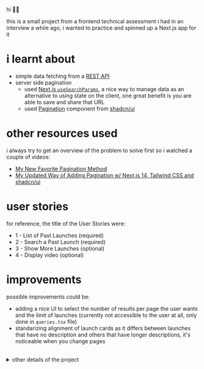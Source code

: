 hi 👋🏼

this is a small project from a frontend technical assessment i had in an interview a while ago, i wanted to practice and spinned up a Next.js app for it

# i learnt about

- simple data fetching from a [REST API](https://github.com/r-spacex/SpaceX-API)
- server side pagination
  - used [Next.js `useSearchParams`](https://nextjs.org/docs/app/api-reference/functions/use-search-params), a nice way to manage data as an alternative to using state on the client, one great benefit is you are able to save and share that URL
  - used [Pagination](https://ui.shadcn.com/docs/components/pagination) component from [shadcn/ui](https://ui.shadcn.com)

# other resources used

i always try to get an overview of the problem to solve first so i watched a couple of videos:

- [My New Favorite Pagination Method](https://www.youtube.com/watch?v=SXmni_7B0r4)
- [My Updated Way of Adding Pagination w/ Next.js 14, Tailwind CSS and shadcn/ui](https://www.youtube.com/watch?v=1DtJDGwdMQs)

# user stories

for reference, the title of the User Stories were:

- 1 - List of Past Launches (required)
- 2 - Search a Past Launch (required)
- 3 - Show More Launches (optional)
- 4 - Display video (optional)

# improvements

possible improvements could be:

- adding a nice UI to select the number of results per page the user wants and the limit of launches (currently not accessible to the user at all, only done in `queries.tsx` file)
- standarizing alignment of launch cards as it differs between launches that have no description and others that have longer descriptions, it's noticeable when you change pages

<br>

<details>
  <summary>other details of the project</summary>

  <br>

  This is a [Next.js](https://nextjs.org/) project bootstrapped with [`create-next-app`](https://github.com/vercel/next.js/tree/canary/packages/create-next-app).

## Getting Started

  First, run the development server:

  ```bash
  npm run dev
  # or
  yarn dev
  # or
  pnpm dev
  # or
  bun dev
  ```

  Open [http://localhost:3000](http://localhost:3000) with your browser to see the result.

  You can start editing the page by modifying `app/page.tsx`. The page auto-updates as you edit the file.

  This project uses [`next/font`](https://nextjs.org/docs/basic-features/font-optimization) to automatically optimize and load Inter, a custom Google Font.

## Learn More

  To learn more about Next.js, take a look at the following resources:

- [Next.js Documentation](https://nextjs.org/docs) - learn about Next.js features and API.
- [Learn Next.js](https://nextjs.org/learn) - an interactive Next.js tutorial.

  You can check out [the Next.js GitHub repository](https://github.com/vercel/next.js/) - your feedback and contributions are welcome!

## Deploy on Vercel

  The easiest way to deploy your Next.js app is to use the [Vercel Platform](https://vercel.com/new?utm_medium=default-template&filter=next.js&utm_source=create-next-app&utm_campaign=create-next-app-readme) from the creators of Next.js.

  Check out our [Next.js deployment documentation](https://nextjs.org/docs/deployment) for more details.
</details>
